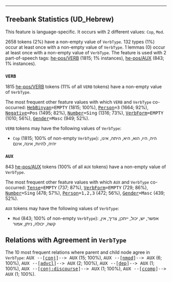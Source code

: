 

--------------------------------------------------------------------------------

## Treebank Statistics (UD_Hebrew)

This feature is language-specific.
It occurs with 2 different values: `Cop`, `Mod`.

2658 tokens (2%) have a non-empty value of `VerbType`.
132 types (1%) occur at least once with a non-empty value of `VerbType`.
1 lemmas (0) occur at least once with a non-empty value of `VerbType`.
The feature is used with 2 part-of-speech tags: [he-pos/VERB]() (1815; 1% instances), [he-pos/AUX]() (843; 1% instances).

### `VERB`

1815 [he-pos/VERB]() tokens (11% of all `VERB` tokens) have a non-empty value of `VerbType`.

The most frequent other feature values with which `VERB` and `VerbType` co-occurred: <tt><a href="HebBinyan.html">HebBinyan</a>=EMPTY</tt> (1815; 100%), <tt><a href="Person.html">Person</a>=3</tt> (1664; 92%), <tt><a href="Negative.html">Negative</a>=Pos</tt> (1495; 82%), <tt><a href="Number.html">Number</a>=Sing</tt> (1316; 73%), <tt><a href="VerbForm.html">VerbForm</a>=EMPTY</tt> (1010; 56%), <tt><a href="Gender.html">Gender</a>=Masc</tt> (949; 52%).

`VERB` tokens may have the following values of `VerbType`:

* `Cop` (1815; 100% of non-empty `VerbType`): היה, היו, הוא, היא, היתה, אינו, יהיה, להיות, אינה, אינם

### `AUX`

843 [he-pos/AUX]() tokens (100% of all `AUX` tokens) have a non-empty value of `VerbType`.

The most frequent other feature values with which `AUX` and `VerbType` co-occurred: <tt><a href="Tense.html">Tense</a>=EMPTY</tt> (737; 87%), <tt><a href="VerbForm.html">VerbForm</a>=EMPTY</tt> (729; 86%), <tt><a href="Number.html">Number</a>=Sing</tt> (478; 57%), <tt><a href="Person.html">Person</a>=1,2,3</tt> (472; 56%), <tt><a href="Gender.html">Gender</a>=Masc</tt> (439; 52%).

`AUX` tokens may have the following values of `VerbType`:

* `Mod` (843; 100% of non-empty `VerbType`): אפשר, יש, יכול, ייתכן, צריך, אין, קשה, יכולה, ניתן, אמור

## Relations with Agreement in `VerbType`

The 10 most frequent relations where parent and child node agree in `VerbType`:
<tt>AUX --[<a href="../dep/conj.html">conj</a>]--> AUX</tt> (15; 100%),
<tt>AUX --[<a href="../dep/nmod.html">nmod</a>]--> AUX</tt> (6; 100%),
<tt>AUX --[<a href="../dep/advcl.html">advcl</a>]--> AUX</tt> (2; 100%),
<tt>AUX --[<a href="../dep/dep.html">dep</a>]--> AUX</tt> (1; 100%),
<tt>AUX --[<a href="../dep/conj:discourse.html">conj:discourse</a>]--> AUX</tt> (1; 100%),
<tt>AUX --[<a href="../dep/ccomp.html">ccomp</a>]--> AUX</tt> (1; 100%).


